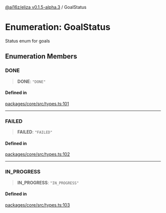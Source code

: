 [@ai16z/eliza v0.1.5-alpha.3](../index.md) / GoalStatus

# Enumeration: GoalStatus

Status enum for goals

## Enumeration Members

### DONE

> **DONE**: `"DONE"`

#### Defined in

[packages/core/src/types.ts:101](https://github.com/AIFlowML/eliza_aiflow/blob/main/packages/core/src/types.ts#L101)

***

### FAILED

> **FAILED**: `"FAILED"`

#### Defined in

[packages/core/src/types.ts:102](https://github.com/AIFlowML/eliza_aiflow/blob/main/packages/core/src/types.ts#L102)

***

### IN\_PROGRESS

> **IN\_PROGRESS**: `"IN_PROGRESS"`

#### Defined in

[packages/core/src/types.ts:103](https://github.com/AIFlowML/eliza_aiflow/blob/main/packages/core/src/types.ts#L103)
